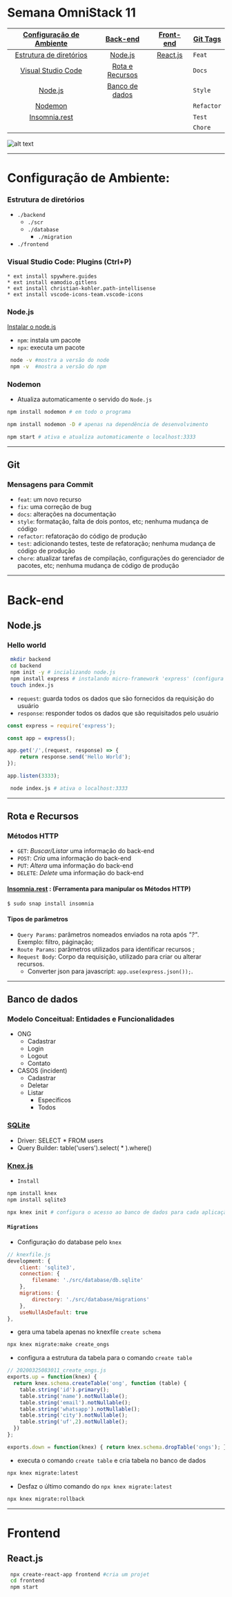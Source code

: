 # Semana OmniStack 11 

| [Configuração de Ambiente](#configuração-de-ambiente) | [Back-end](#back-end ) | [Front-end ](#front-end) | [Git Tags](#git) |
|:-------------------------------------------------------------------------:|:-------------------------------------:|:------------------------:|------------------|
| [Estrutura de diretórios](#estrutura-de-diretórios) | [Node.js](#nodejs-1) | [React.js ](#reactjs) | `Feat` |
| [Visual Studio Code](#visual-studio-code-plugins-ctrlp) | [Rota e Recursos](#rota-e-recursos  ) |  | `Docs` |
| [Node.js](#nodejs) | [Banco de dados](#banco-de-dados) |  | `Style` |
| [Nodemon](#nodemon) |  |  | `Refactor` |
| [Insomnia.rest](#insomniarest--ferramenta-para-manipular-os-métodos-http) |  |  | `Test` |
|  |  |  | `Chore` |

![alt text](/omniStack11.jpg)

----

# Configuração de Ambiente:

### Estrutura de diretórios
* `./backend`
    * `./scr`
    * `./database`
        * `./migration` 
* `./frontend`

### Visual Studio Code: Plugins (Ctrl+P)
    * ext install spywhere.guides
    * ext install eamodio.gitlens
    * ext install christian-kohler.path-intellisense
    * ext install vscode-icons-team.vscode-icons	

### Node.js
[Instalar o node.js](https://github.com/nodesource/distributions/blob/master/README.md)

* `npm`: instala um pacote
* `npx`: executa um pacote

~~~bash
 node -v #mostra a versão do node
 npm -v  #mostra a versão do npm
~~~

### Nodemon
* Atualiza automaticamente o servido do `Node.js`

~~~bash
npm install nodemon # em todo o programa
~~~

~~~bash
npm install nodemon -D # apenas na dependência de desenvolvimento
~~~

~~~bash
npm start # ativa e atualiza automaticamente o localhost:3333 
~~~

----

## Git
### Mensagens para Commit
* `feat`: um novo recurso
* `fix`: uma correção de bug
* `docs`: alterações na documentação
* `style`: formatação, falta de dois pontos, etc; nenhuma mudança de código
* `refactor`: refatoração do código de produção
* `test`: adicionando testes, teste de refatoração; nenhuma mudança de código de produção
* `chore`: atualizar tarefas de compilação, configurações do gerenciador de pacotes, etc; nenhuma mudança de código de produção

---- 

# Back-end

## Node.js

### Hello world

~~~bash
 mkdir backend
 cd backend
 npm init -y # incializando node.js
 npm install express # instalando micro-framework 'express' (configura rota e interpreta parâmetros)
 touch index.js 
~~~

* `request`: guarda todos os dados que são fornecidos da requisição do usuário
* `response`: responder todos os dados que são requisitados pelo usuário

~~~javascript
const express = require('express'); 

const app = express();

app.get('/',(request, response) => {
	return response.send('Hello World');
});

app.listen(3333);
~~~

~~~bash
 node index.js # ativa o localhost:3333
~~~

----

## Rota e Recursos

### Métodos HTTP
* `GET`: *Buscar/Listar* uma informação do back-end
* `POST`: *Cria* uma informação do back-end
* `PUT`: *Altera* uma informação do back-end
* `DELETE`: *Delete* uma informação do back-end

#### [Insomnia.rest](https://insomnia.rest/) : (Ferramenta para manipular os Métodos HTTP)
~~~bash 
$ sudo snap install insomnia 
~~~

#### Tipos de parâmetros
* `Query Params`: parâmetros nomeados enviados na rota após *"?"*. Exemplo: filtro, páginação;
* `Route Params`: parâmetros utilizados para identificar recursos ;
* `Request Body`: Corpo da requisição, utilizado para criar ou alterar recursos.
    * Converter json para javascript: `app.use(express.json());`.

---

## Banco de dados

### Modelo Conceitual: Entidades e Funcionalidades
* ONG
    * Cadastrar
    * Login
    * Logout
    * Contato
* CASOS (incident)
    * Cadastrar
    * Deletar
    * Listar
        * Especificos
        * Todos

### [SQLite](https://www.sqlite.org/index.html)
* Driver: SELECT * FROM users
* Query Builder: table('users').select( * ).where()

### [Knex.js](http://knexjs.org/)

* `Install`
~~~bash
npm install knex 
npm install sqlite3
~~~

~~~bash
npx knex init # configura o acesso ao banco de dados para cada aplicação
~~~

#### `Migrations` 

* Configuração do database pelo `knex`

~~~javascript
// knexfile.js
development: {
    client: 'sqlite3',
    connection: {
        filename: './src/database/db.sqlite'
    },
    migrations: {
        directory: './src/database/migrations'
    },
    useNullAsDefault: true
},
~~~

* gera uma tabela apenas no knexfile `create schema` 
~~~bash
npx knex migrate:make create_ongs 
~~~

* configura a estrutura da tabela para o comando `create table`
~~~javascript
// 20200325083011_create_ongs.js
exports.up = function(knex) {
  return knex.schema.createTable('ong', function (table) {
    table.string('id').primary();
    table.string('name').notNullable();
    table.string('email').notNullable();
    table.string('whatsapp').notNullable();
    table.string('city').notNullable();
    table.string('uf',2).notNullable();
  })
};

exports.down = function(knex) { return knex.schema.dropTable('ongs'); };
~~~

* executa o comando `create table` e cria tabela no banco de dados
~~~bash
npx knex migrate:latest 
~~~

* Desfaz o último comando do `npx knex migrate:latest`
~~~bash
npx knex migrate:rollback
~~~

---

# Frontend

## React.js
~~~bash 
 npx create-react-app frontend #cria um projet
 cd frontend
 npm start
~~~